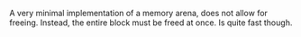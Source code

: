 A very minimal implementation of a memory arena, does not allow for freeing. Instead, the entire block must be freed at once. Is quite fast though.
